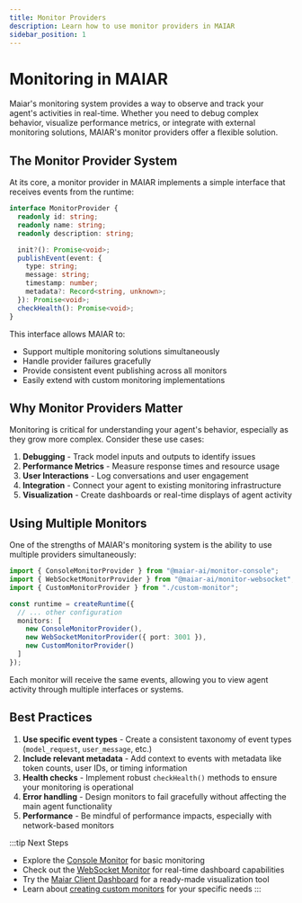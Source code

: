 ```yaml
---
title: Monitor Providers
description: Learn how to use monitor providers in MAIAR
sidebar_position: 1
---
```


# Monitoring in MAIAR

Maiar's monitoring system provides a way to observe and track your agent's activities in real-time. Whether you need to debug complex behavior, visualize performance metrics, or integrate with external monitoring solutions, MAIAR's monitor providers offer a flexible solution.

## The Monitor Provider System

At its core, a monitor provider in MAIAR implements a simple interface that receives events from the runtime:

```typescript
interface MonitorProvider {
  readonly id: string;
  readonly name: string;
  readonly description: string;

  init?(): Promise<void>;
  publishEvent(event: {
    type: string;
    message: string;
    timestamp: number;
    metadata?: Record<string, unknown>;
  }): Promise<void>;
  checkHealth(): Promise<void>;
}
```

This interface allows MAIAR to:

- Support multiple monitoring solutions simultaneously
- Handle provider failures gracefully
- Provide consistent event publishing across all monitors
- Easily extend with custom monitoring implementations

## Why Monitor Providers Matter

Monitoring is critical for understanding your agent's behavior, especially as they grow more complex. Consider these use cases:

1. **Debugging** - Track model inputs and outputs to identify issues
2. **Performance Metrics** - Measure response times and resource usage
3. **User Interactions** - Log conversations and user engagement
4. **Integration** - Connect your agent to existing monitoring infrastructure
5. **Visualization** - Create dashboards or real-time displays of agent activity

## Using Multiple Monitors

One of the strengths of MAIAR's monitoring system is the ability to use multiple providers simultaneously:

```typescript
import { ConsoleMonitorProvider } from "@maiar-ai/monitor-console";
import { WebSocketMonitorProvider } from "@maiar-ai/monitor-websocket";
import { CustomMonitorProvider } from "./custom-monitor";

const runtime = createRuntime({
  // ... other configuration
  monitors: [
    new ConsoleMonitorProvider(),
    new WebSocketMonitorProvider({ port: 3001 }),
    new CustomMonitorProvider()
  ]
});
```

Each monitor will receive the same events, allowing you to view agent activity through multiple interfaces or systems.

## Best Practices

1. **Use specific event types** - Create a consistent taxonomy of event types (`model_request`, `user_message`, etc.)
2. **Include relevant metadata** - Add context to events with metadata like token counts, user IDs, or timing information
3. **Health checks** - Implement robust `checkHealth()` methods to ensure your monitoring is operational
4. **Error handling** - Design monitors to fail gracefully without affecting the main agent functionality
5. **Performance** - Be mindful of performance impacts, especially with network-based monitors

:::tip Next Steps

- Explore the [Console Monitor](./console-monitor) for basic monitoring
- Check out the [WebSocket Monitor](./websocket-monitor) for real-time dashboard capabilities
- Try the [Maiar Client Dashboard](./maiar-client) for a ready-made visualization tool
- Learn about [creating custom monitors](./custom-monitors) for your specific needs
  :::
